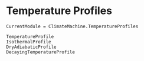 # Temperature Profiles

```@meta
CurrentModule = ClimateMachine.TemperatureProfiles
```

```@docs
TemperatureProfile
IsothermalProfile
DryAdiabaticProfile
DecayingTemperatureProfile
```
